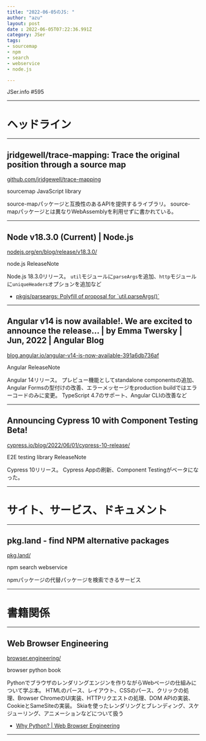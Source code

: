 ```yaml
---
title: "2022-06-05のJS: "
author: "azu"
layout: post
date : 2022-06-05T07:22:36.991Z
category: JSer
tags:
- sourcemap
- npm
- search
- webservice
- node.js

---
```


JSer.info #595

----

<h1 class="site-genre">ヘッドライン</h1>

----

## jridgewell/trace-mapping: Trace the original position through a source map
[github.com/jridgewell/trace-mapping](https://github.com/jridgewell/trace-mapping "jridgewell/trace-mapping: Trace the original position through a source map")
<p class="jser-tags jser-tag-icon"><span class="jser-tag">sourcemap</span> <span class="jser-tag">JavaScript</span> <span class="jser-tag">library</span></p>

source-mapパッケージと互換性のあるAPIを提供するライブラリ。
source-mapパッケージとは異なりWebAssemblyを利用せずに書かれている。


----

## Node v18.3.0 (Current) | Node.js
[nodejs.org/en/blog/release/v18.3.0/](https://nodejs.org/en/blog/release/v18.3.0/ "Node v18.3.0 (Current) | Node.js")
<p class="jser-tags jser-tag-icon"><span class="jser-tag">node.js</span> <span class="jser-tag">ReleaseNote</span></p>

Node.js 18.3.0リリース。
`util`モジュールに`parseArgs`を追加、`http`モジュールに`uniqueHeaders`オプションを追加など

- [pkgjs/parseargs: Polyfill of proposal for \`util.parseArgs()\`](https://github.com/pkgjs/parseargs "pkgjs/parseargs: Polyfill of proposal for \&#x60;util.parseArgs()\&#x60;")

----

## Angular v14 is now available!. We are excited to announce the release… | by Emma Twersky | Jun, 2022 | Angular Blog
[blog.angular.io/angular-v14-is-now-available-391a6db736af](https://blog.angular.io/angular-v14-is-now-available-391a6db736af "Angular v14 is now available!. We are excited to announce the release… | by Emma Twersky | Jun, 2022 | Angular Blog")
<p class="jser-tags jser-tag-icon"><span class="jser-tag">Angular</span> <span class="jser-tag">ReleaseNote</span></p>

Angular 14リリース。
プレビュー機能としてstandalone componentsの追加、Angular Formsの型付けの改善、エラーメッセージをproduction buildではエラーコードのみに変更。
TypeScript 4.7のサポート、Angular CLIの改善など


----

## Announcing Cypress 10 with Component Testing Beta!
[cypress.io/blog/2022/06/01/cypress-10-release/](https://cypress.io/blog/2022/06/01/cypress-10-release/ "Announcing Cypress 10 with Component Testing Beta!")
<p class="jser-tags jser-tag-icon"><span class="jser-tag">E2E</span> <span class="jser-tag">testing</span> <span class="jser-tag">library</span> <span class="jser-tag">ReleaseNote</span></p>

Cypress 10リリース。
Cypress Appの刷新、Component Testingがベータになった。


----
<h1 class="site-genre">サイト、サービス、ドキュメント</h1>

----

## pkg.land - find NPM alternative packages
[pkg.land/](https://pkg.land/ "pkg.land - find NPM alternative packages")
<p class="jser-tags jser-tag-icon"><span class="jser-tag">npm</span> <span class="jser-tag">search</span> <span class="jser-tag">webservice</span></p>

npmパッケージの代替パッケージを検索できるサービス


----
<h1 class="site-genre">書籍関係</h1>

----

## Web Browser Engineering
[browser.engineering/](https://browser.engineering/ "Web Browser Engineering")
<p class="jser-tags jser-tag-icon"><span class="jser-tag">browser</span> <span class="jser-tag">python</span> <span class="jser-tag">book</span></p>

Pythonでブラウザのレンダリングエンジンを作りながらWebページの仕組みについて学ぶ本。
HTMLのパース、レイアウト、CSSのパース、クリックの処理、Browser ChromeのUI実装、HTTPリクエストの処理、DOM APIの実装、CookieとSameSiteの実装。
Skiaを使ったレンダリングとブレンディング、スケジューリング、アニメーションなどについて扱う

- [Why Python? | Web Browser Engineering](https://browser.engineering/blog/why-python.html "Why Python? | Web Browser Engineering")

----
